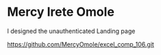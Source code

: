 # Mercy Irete Omole

I designed the unauthenticated Landing page

https://github.com/MercyOmole/excel_comp_106.git
